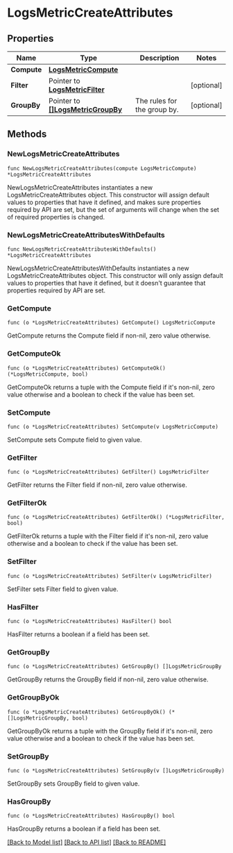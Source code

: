 # LogsMetricCreateAttributes

## Properties

| Name        | Type                                                       | Description                 | Notes      |
| ----------- | ---------------------------------------------------------- | --------------------------- | ---------- |
| **Compute** | [**LogsMetricCompute**](LogsMetricCompute.md)              |                             |
| **Filter**  | Pointer to [**LogsMetricFilter**](LogsMetricFilter.md)     |                             | [optional] |
| **GroupBy** | Pointer to [**[]LogsMetricGroupBy**](LogsMetricGroupBy.md) | The rules for the group by. | [optional] |

## Methods

### NewLogsMetricCreateAttributes

`func NewLogsMetricCreateAttributes(compute LogsMetricCompute) *LogsMetricCreateAttributes`

NewLogsMetricCreateAttributes instantiates a new LogsMetricCreateAttributes object.
This constructor will assign default values to properties that have it defined,
and makes sure properties required by API are set, but the set of arguments
will change when the set of required properties is changed.

### NewLogsMetricCreateAttributesWithDefaults

`func NewLogsMetricCreateAttributesWithDefaults() *LogsMetricCreateAttributes`

NewLogsMetricCreateAttributesWithDefaults instantiates a new LogsMetricCreateAttributes object.
This constructor will only assign default values to properties that have it defined,
but it doesn't guarantee that properties required by API are set.

### GetCompute

`func (o *LogsMetricCreateAttributes) GetCompute() LogsMetricCompute`

GetCompute returns the Compute field if non-nil, zero value otherwise.

### GetComputeOk

`func (o *LogsMetricCreateAttributes) GetComputeOk() (*LogsMetricCompute, bool)`

GetComputeOk returns a tuple with the Compute field if it's non-nil, zero value otherwise
and a boolean to check if the value has been set.

### SetCompute

`func (o *LogsMetricCreateAttributes) SetCompute(v LogsMetricCompute)`

SetCompute sets Compute field to given value.

### GetFilter

`func (o *LogsMetricCreateAttributes) GetFilter() LogsMetricFilter`

GetFilter returns the Filter field if non-nil, zero value otherwise.

### GetFilterOk

`func (o *LogsMetricCreateAttributes) GetFilterOk() (*LogsMetricFilter, bool)`

GetFilterOk returns a tuple with the Filter field if it's non-nil, zero value otherwise
and a boolean to check if the value has been set.

### SetFilter

`func (o *LogsMetricCreateAttributes) SetFilter(v LogsMetricFilter)`

SetFilter sets Filter field to given value.

### HasFilter

`func (o *LogsMetricCreateAttributes) HasFilter() bool`

HasFilter returns a boolean if a field has been set.

### GetGroupBy

`func (o *LogsMetricCreateAttributes) GetGroupBy() []LogsMetricGroupBy`

GetGroupBy returns the GroupBy field if non-nil, zero value otherwise.

### GetGroupByOk

`func (o *LogsMetricCreateAttributes) GetGroupByOk() (*[]LogsMetricGroupBy, bool)`

GetGroupByOk returns a tuple with the GroupBy field if it's non-nil, zero value otherwise
and a boolean to check if the value has been set.

### SetGroupBy

`func (o *LogsMetricCreateAttributes) SetGroupBy(v []LogsMetricGroupBy)`

SetGroupBy sets GroupBy field to given value.

### HasGroupBy

`func (o *LogsMetricCreateAttributes) HasGroupBy() bool`

HasGroupBy returns a boolean if a field has been set.

[[Back to Model list]](../README.md#documentation-for-models) [[Back to API list]](../README.md#documentation-for-api-endpoints) [[Back to README]](../README.md)
